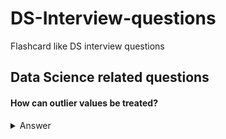 # DS-Interview-questions
Flashcard like DS interview questions

## Data Science related questions

#### How can outlier values be treated?
<details>
  <summary>Answer</summary>
  
  1. Can be dropped if it's garbage value
  - e.g. height = abc ft, then it's string value instead of int or float, hence can be dropped
  - if it's extreme value, it can be removed
  2. If you cannot drop outliers, you can try
  - a different model
</details>
